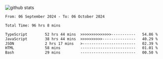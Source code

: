 
![github stats](https://github-readme-stats.vercel.app/api?username=realmahd1&show_icons=true&theme=codeSTACKr&hide_rank=true&count_private=true)

<!--START_SECTION:waka-->

```txt
From: 06 September 2024 - To: 06 October 2024

Total Time: 96 hrs 8 mins

TypeScript        52 hrs 44 mins  >>>>>>>>>>>>>>-----------   54.86 %
JavaScript        38 hrs 44 mins  >>>>>>>>>>---------------   40.29 %
JSON              2 hrs 17 mins   >------------------------   02.39 %
HTML              58 mins         -------------------------   01.01 %
Bash              29 mins         -------------------------   00.50 %
```

<!--END_SECTION:waka-->
